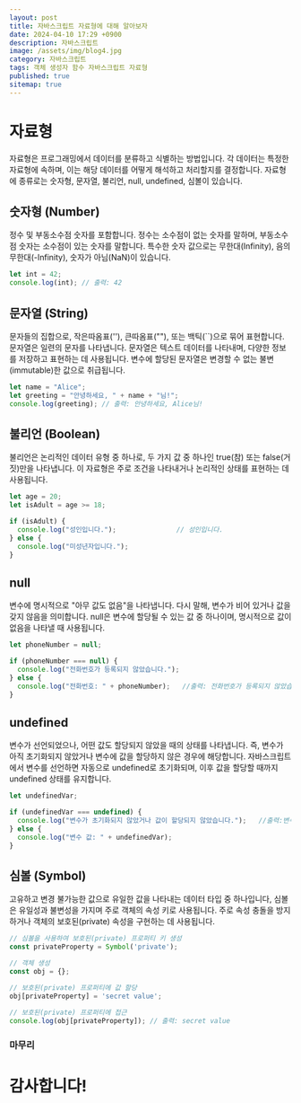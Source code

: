 ```yaml
---
layout: post
title: 자바스크립트 자료형에 대해 알아보자
date: 2024-04-10 17:29 +0900
description: 자바스크립트
image: /assets/img/blog4.jpg
category: 자바스크립트
tags: 객체 생성자 함수 자바스크립트 자료형
published: true
sitemap: true
---
```


# 자료형
자료형은 프로그래밍에서 데이터를 분류하고 식별하는 방법입니다.  각 데이터는 특정한 자료형에 속하며, 이는 해당 데이터를 어떻게 해석하고 처리할지를 결정합니다. 자료형에 종류로는 숫자형, 문자열, 불리언, null, undefined, 심볼이 있습니다.


## 숫자형 (Number)
정수 및 부동소수점 숫자를 포함합니다. 정수는 소수점이 없는 숫자를 말하며, 부동소수점 숫자는 소수점이 있는 숫자를 말합니다. 특수한 숫자 값으로는 무한대(Infinity), 음의 무한대(-Infinity), 숫자가 아님(NaN)이 있습니다.
```javascript
let int = 42;
console.log(int); // 출력: 42
```

## 문자열 (String)
문자들의 집합으로, 작은따옴표(''), 큰따옴표(""), 또는 백틱(``)으로 묶어 표현합니다. 문자열은 일련의 문자를 나타냅니다.  문자열은 텍스트 데이터를 나타내며, 다양한 정보를 저장하고 표현하는 데 사용됩니다. 변수에 할당된 문자열은 변경할 수 없는 불변(immutable)한 값으로 취급됩니다.
```javascript
let name = "Alice";
let greeting = "안녕하세요, " + name + "님!";
console.log(greeting); // 출력: 안녕하세요, Alice님!
```

## 불리언 (Boolean)
불리언은 논리적인 데이터 유형 중 하나로, 두 가지 값 중 하나인 true(참) 또는 false(거짓)만을 나타냅니다. 이 자료형은 주로 조건을 나타내거나 논리적인 상태를 표현하는 데 사용됩니다.
```javascript
let age = 20;
let isAdult = age >= 18;

if (isAdult) {
  console.log("성인입니다.");               // 성인입니다.
} else {
  console.log("미성년자입니다.");    
}
```

## null
변수에 명시적으로 "아무 값도 없음"을 나타냅니다. 다시 말해, 변수가 비어 있거나 값을 갖지 않음을 의미합니다. null은 변수에 할당될 수 있는 값 중 하나이며, 명시적으로 값이 없음을 나타낼 때 사용됩니다. 
```javascript
let phoneNumber = null;

if (phoneNumber === null) {
  console.log("전화번호가 등록되지 않았습니다.");
} else {
  console.log("전화번호: " + phoneNumber);   //출력: 전화번호가 등록되지 않았습니다. 
}
```

## undefined
변수가 선언되었으나, 어떤 값도 할당되지 않았을 때의 상태를 나타냅니다. 즉, 변수가 아직 초기화되지 않았거나 변수에 값을 할당하지 않은 경우에 해당합니다. 자바스크립트에서 변수를 선언하면 자동으로 undefined로 초기화되며, 이후 값을 할당할 때까지 undefined 상태를 유지합니다.
```javascript
let undefinedVar;

if (undefinedVar === undefined) {
  console.log("변수가 초기화되지 않았거나 값이 할당되지 않았습니다.");   //출력:변수가 초기화되지 않았거나 값이 할당되지 않았습니다.
} else {
  console.log("변수 값: " + undefinedVar);
}
```

## 심볼 (Symbol)
고유하고 변경 불가능한 값으로 유일한 값을 나타내는 데이터 타입 중 하나입니다, 심볼은 유일성과 불변성을 가지며 주로 객체의 속성 키로 사용됩니다. 주로 속성 충돌을 방지하거나 객체의 보호된(private) 속성을 구현하는 데 사용됩니다.
```javascript
// 심볼을 사용하여 보호된(private) 프로퍼티 키 생성
const privateProperty = Symbol('private');

// 객체 생성
const obj = {};

// 보호된(private) 프로퍼티에 값 할당
obj[privateProperty] = 'secret value';

// 보호된(private) 프로퍼티에 접근
console.log(obj[privateProperty]); // 출력: secret value
```

### 마무리



# 감사합니다!

